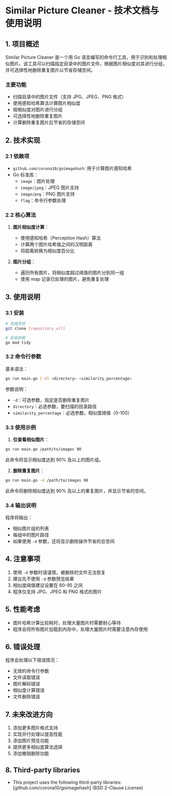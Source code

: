 # Similar Picture Cleaner - 技术文档与使用说明

## 1. 项目概述
Similar Picture Cleaner 是一个用 Go 语言编写的命令行工具，用于识别和处理相似图片。该工具可以扫描指定目录中的图片文件，根据图片相似度对其进行分组，并可选择性地删除重复图片以节省存储空间。

### 主要功能
- 扫描目录中的图片文件（支持 JPG、JPEG、PNG 格式）
- 使用感知哈希算法计算图片相似度
- 按相似度对图片进行分组
- 可选择性地删除重复图片
- 计算删除重复图片后节省的存储空间

## 2. 技术实现

### 2.1 依赖项
- `github.com/corona10/goimagehash`: 用于计算图片感知哈希
- Go 标准库：
  - `image`：图片处理
  - `image/jpeg`：JPEG 图片支持
  - `image/png`：PNG 图片支持
  - `flag`：命令行参数处理

### 2.2 核心算法
1. **图片相似度计算**：
   - 使用感知哈希（Perception Hash）算法
   - 计算两个图片哈希值之间的汉明距离
   - 将距离转换为相似度百分比

2. **图片分组**：
   - 遍历所有图片，将相似度超过阈值的图片分到同一组
   - 使用 map 记录已处理的图片，避免重复处理

## 3. 使用说明

### 3.1 安装
```bash
# 克隆项目
git clone [repository_url]

# 安装依赖
go mod tidy
```

### 3.2 命令行参数
基本语法：
```bash
go run main.go [-d] <directory> <similarity_percentage>
```

参数说明：
- `-d`：可选参数，指定是否删除重复图片
- `directory`：必选参数，要扫描的目录路径
- `similarity_percentage`：必选参数，相似度阈值（0-100）

### 3.3 使用示例
1. **仅查看相似图片**：
```bash
go run main.go /path/to/images 90
```
此命令将显示相似度达到 90% 及以上的图片组。

2. **删除重复图片**：
```bash
go run main.go -d /path/to/images 90
```
此命令将删除相似度达到 90% 及以上的重复图片，并显示节省的空间。

### 3.4 输出说明
程序将输出：
- 相似图片组的列表
- 每组中的图片路径
- 如果使用 `-d` 参数，还将显示删除操作节省的总空间

## 4. 注意事项
1. 使用 `-d` 参数时请谨慎，被删除的文件无法恢复
2. 建议先不使用 `-d` 参数预览结果
3. 相似度阈值建议设置在 80-95 之间
4. 程序仅支持 JPG、JPEG 和 PNG 格式的图片

## 5. 性能考虑
- 图片哈希计算比较耗时，处理大量图片时需要耐心等待
- 程序会将所有图片加载到内存中，处理大量图片时需要注意内存使用

## 6. 错误处理
程序会处理以下错误情况：
- 无效的命令行参数
- 文件读取错误
- 图片解码错误
- 相似度计算错误
- 文件删除错误

## 7. 未来改进方向
1. 添加更多图片格式支持
2. 实现并行处理以提高性能
3. 添加图片预览功能
4. 提供更多相似度算法选择
5. 添加撤销删除功能

## 8. Third-party libraries
- This project uses the following third-party libraries:[github.com/corona10/goimagehash] (BSD 2-Clause License)
